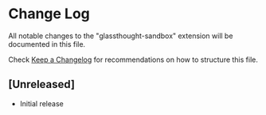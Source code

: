 # Change Log

All notable changes to the "glassthought-sandbox" extension will be documented in this file.

Check [Keep a Changelog](http://keepachangelog.com/) for recommendations on how to structure this file.

## [Unreleased]

- Initial release
